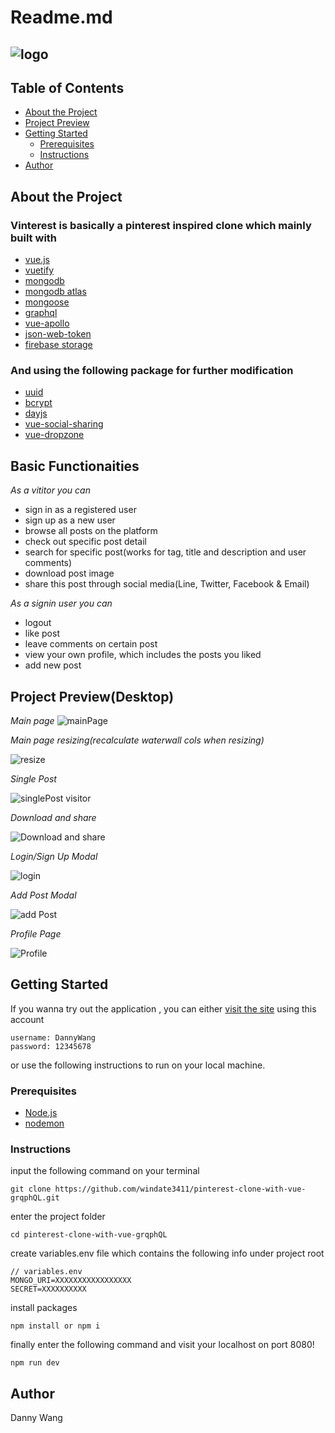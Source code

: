 # Readme.md

## ![logo](https://i.imgur.com/kdISdip.png)


## Table of Contents

- [About the Project](#about-the-project)
- [Project Preview](#project-preview)
- [Getting Started](#getting-started)
  - [Prerequisites](#prerequisites)
  - [Instructions](#instructions)
- [Author](#author)

## About the Project

### Vinterest is basically a pinterest inspired  clone which mainly built with

- [vue.js](https://vuejs.org/)
- [vuetify](https://vuetifyjs.com/en/)
- [mongodb](https://www.mongodb.com/)
- [mongodb atlas](https://www.mongodb.com/cloud/atlas/lp/try2?utm_source=google&utm_campaign=gs_apac_taiwan_search_brand_atlas_desktop&utm_term=mongodb%20atlas&utm_medium=cpc_paid_search&utm_ad=e&utm_ad_campaign_id=6498554090&gclid=CjwKCAjwzIH7BRAbEiwAoDxxTvvPx8cLRWirp8tJAHTp8G_pNEnTBN0tFxHhCfuhvQ6DjKPuNNDpRBoCoX4QAvD_BwE)
- [mongoose](https://mongoosejs.com/)
- [graphql](https://graphql.org/)
- [vue-apollo](https://apollo.vuejs.org/)
- [json-web-token](https://www.npmjs.com/package/jsonwebtoken)
- [firebase storage](https://firebase.google.com/?gclid=CjwKCAjwn9v7BRBqEiwAbq1Ey6VpK-qluGc_mVGww9YlenOn1hb3WFKlj2KHhsvi0witmqmOhwe3HxoCNu8QAvD_BwE)

### And using the following package for further modification
- [uuid](https://www.npmjs.com/package/uuid)
- [bcrypt](https://www.npmjs.com/package/bcrypt)
- [dayjs](https://day.js.org/)
- [vue-social-sharing](https://www.npmjs.com/package/vue-social-sharing)
- [vue-dropzone](https://rowanwins.github.io/vue-dropzone/docs/dist/#/installation)

## Basic Functionaities

*As a vititor you can*

- sign in as a registered user
- sign up as a new user
- browse all posts on the platform
- check out specific post detail
- search for specific post(works for tag, title and description and user comments)
- download post image
- share this post through social media(Line, Twitter, Facebook & Email)

*As a signin user you can*

- logout
- like post
- leave comments on certain post
- view your own profile, which includes the posts you liked
- add new post

## Project Preview(Desktop)

*Main page*
![mainPage](https://i.imgur.com/PNyoL55.jpg)

*Main page resizing(recalculate waterwall cols when resizing)*

![resize](https://i.imgur.com/x2rVCt6.gif)


*Single Post*

![singlePost visitor](https://i.imgur.com/5a6xLZu.png)

*Download and share*

![Download and share](https://i.imgur.com/fUCsEHC.gif)


*Login/Sign Up Modal*

![login](https://i.imgur.com/99rvENz.jpg)

*Add Post Modal*

![add Post](https://i.imgur.com/IaR011Z.gif)

*Profile Page*

![Profile](https://i.imgur.com/znrtPlV.png)


## Getting Started

If you wanna try out the application , you can either [visit the site](https://vinterest-danny.vercel.app/) using this account

```
username: DannyWang
password: 12345678
```

or use the following instructions to run on your local machine.

### Prerequisites

- [Node.js](https://nodejs.org/en/)
- [nodemon](https://www.npmjs.com/package/nodemon)

### Instructions

input the following command on your terminal

```
git clone https://github.com/windate3411/pinterest-clone-with-vue-grqphQL.git
```

enter the project folder

```
cd pinterest-clone-with-vue-grqphQL
```

create variables.env file which contains the following info under project root

```
// variables.env
MONGO_URI=XXXXXXXXXXXXXXXXX
SECRET=XXXXXXXXXX
```

install packages

```
npm install or npm i
```

finally enter the following command and visit your localhost on port 8080!

```
npm run dev
```

## Author

Danny Wang
